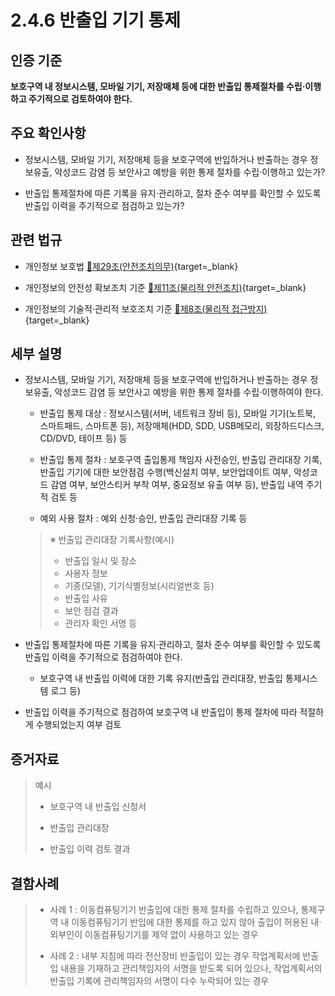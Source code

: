 # 2.4.6 반출입 기기 통제

## 인증 기준

**보호구역 내 정보시스템, 모바일 기기, 저장매체 등에 대한 반출입 통제절차를 수립·이행하고 주기적으로 검토하여야 한다.**

## 주요 확인사항

- 정보시스템, 모바일 기기, 저장매체 등을 보호구역에 반입하거나 반출하는 경우 정보유출, 악성코드 감염 등 보안사고 예방을 위한 통제 절차를 수립·이행하고 있는가?

- 반출입 통제절차에 따른 기록을 유지·관리하고, 절차 준수 여부를 확인할 수 있도록 반출입 이력을 주기적으로 점검하고 있는가?

## 관련 법규

- 개인정보 보호법 [🔗제29조(안전조치의무)](https://www.law.go.kr/법령/개인정보보호법/제29조 "새 창에서 열기"){target=_blank}

- 개인정보의 안전성 확보조치 기준 [🔗제11조(물리적 안전조치)](https://www.law.go.kr/행정규칙/(개인정보보호위원회)개인정보의안전성확보조치기준/제11조 "새 창에서 열기"){target=_blank}

- 개인정보의 기술적·관리적 보호조치 기준 [🔗제8조(물리적 접근방지)](https://www.law.go.kr/행정규칙/(개인정보보호위원회)개인정보의기술적·관리적보호조치기준/제8조 "새 창에서 열기"){target=_blank}

## 세부 설명

- 정보시스템, 모바일 기기, 저장매체 등을 보호구역에 반입하거나 반출하는 경우 정보유출, 악성코드 감염 등 보안사고 예방을 위한 통제 절차를 수립·이행하여야 한다.

    - 반출입 통제 대상 : 정보시스템(서버, 네트워크 장비 등), 모바일 기기(노트북, 스마트패드, 스마트폰 등), 저장매체(HDD, SDD, USB메모리, 외장하드디스크, CD/DVD, 테이프 등) 등

    - 반출입 통제 절차 : 보호구역 출입통제 책임자 사전승인, 반출입 관리대장 기록, 반출입 기기에 대한 보안점검 수행(백신설치 여부, 보안업데이트 여부, 악성코드 감염 여부, 보안스티커 부착 여부, 중요정보 유출 여부 등), 반출입 내역 주기적 검토 등

    - 예외 사용 절차 : 예외 신청·승인, 반출입 관리대장 기록 등
    >
    > ※ 반출입 관리대장 기록사항(예시)
    >
    > - 반출입 일시 및 장소
    > - 사용자 정보
    > - 기종(모델), 기기식별정보(시리얼번호 등)
    > - 반출입 사유
    > - 보안 점검 결과
    > - 관리자 확인 서명 등

- 반출입 통제절차에 따른 기록을 유지·관리하고, 절차 준수 여부를 확인할 수 있도록 반출입 이력을 주기적으로 점검하여야 한다.

    - 보호구역 내 반출입 이력에 대한 기록 유지(반출입 관리대장, 반출입 통제시스템 로그 등)

- 반출입 이력을 주기적으로 점검하여 보호구역 내 반출입이 통제 절차에 따라 적절하게 수행되었는지 여부 검토

## 증거자료

> 예시
>
> - 보호구역 내 반출입 신청서
>
> - 반출입 관리대장
>
> - 반출입 이력 검토 결과

## 결함사례

> - 사례 1 : 이동컴퓨팅기기 반출입에 대한 통제 절차를 수립하고 있으나, 통제구역 내 이동컴퓨팅기기 반입에 대한 통제를 하고 있지 않아 출입이 허용된 내·외부인이 이동컴퓨팅기기를 제약 없이 사용하고 있는 경우
>
> - 사례 2 : 내부 지침에 따라 전산장비 반출입이 있는 경우 작업계획서에 반출입 내용을 기재하고 관리책임자의 서명을 받도록 되어 있으나, 작업계획서의 반출입 기록에 관리책임자의 서명이 다수 누락되어 있는 경우
